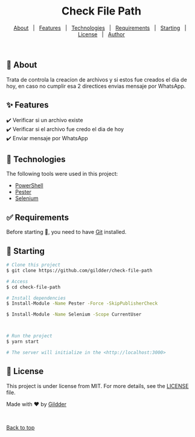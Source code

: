 <h1 align="center">Check File Path</h1>

<!-- <h4 align="center"> 
	🚧  Check File Path 🚀 Under construction...  🚧
</h4> 

<hr> -->

<p align="center">
  <a href="#dart-about">About</a> &#xa0; | &#xa0; 
  <a href="#sparkles-features">Features</a> &#xa0; | &#xa0;
  <a href="#rocket-technologies">Technologies</a> &#xa0; | &#xa0;
  <a href="#white_check_mark-requirements">Requirements</a> &#xa0; | &#xa0;
  <a href="#checkered_flag-starting">Starting</a> &#xa0; | &#xa0;
  <a href="#memo-license">License</a> &#xa0; | &#xa0;
  <a href="https://github.com/gilberet@hotmail.com" target="_blank">Author</a>
</p>

<br>

## :dart: About ##

Trata de controla la creacion de archivos y si estos fue creados el dia de hoy, en caso no cumplir esa 2 directices envias mensaje por WhatsApp.

## :sparkles: Features ##

:heavy_check_mark: Verificar si un archivo existe\
:heavy_check_mark: Verificar si el archivo fue credo el dia de hoy\
:heavy_check_mark: Enviar mensaje por WhatsApp

## :rocket: Technologies ##

The following tools were used in this project:

- [PowerShell](https://www.powershellgallery.com/)
- [Pester](https://pester.dev/)
- [Selenium](https://www.selenium.dev/)

## :white_check_mark: Requirements ##

Before starting :checkered_flag:, you need to have [Git](https://git-scm.com) installed.

## :checkered_flag: Starting ##

```bash
# Clone this project
$ git clone https://github.com/gildder/check-file-path

# Access
$ cd check-file-path

# Install dependencies
$ Install-Module -Name Pester -Force -SkipPublisherCheck

$ Install-Module -Name Selenium -Scope CurrentUser



# Run the project
$ yarn start

# The server will initialize in the <http://localhost:3000>
```

## :memo: License ##

This project is under license from MIT. For more details, see the [LICENSE](LICENSE.md) file.


Made with :heart: by <a href="https://github.com/gildder" target="_blank">Gildder</a>

&#xa0;

<a href="#top">Back to top</a>
